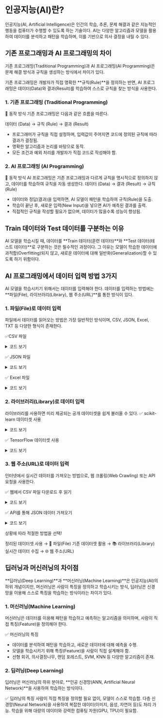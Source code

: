 # 인공지능(AI)란?
인공지능(AI, Artificial Intelligence)은 인간의 학습, 추론, 문제 해결과 같은 지능적인 행동을 컴퓨터가 수행할 수 있도록 하는 기술이다. AI는 다양한 알고리즘과 모델을 활용하여 데이터를 분석하고 패턴을 학습하며, 이를 기반으로 의사 결정을 내릴 수 있다.

## 기존 프로그래밍과 AI 프로그래밍의 차이
기존 프로그래밍(Traditional Programming)과 AI 프로그래밍(AI Programming)은 문제 해결 방식과 규칙을 생성하는 방식에서 차이가 있다.

기존 프로그래밍은 개발자가 직접 명확한 **규칙(Rule)**을 정의하는 반면,
AI 프로그래밍은 데이터(Data)와 결과(Result)를 학습하여 스스로 규칙을 찾는 방식을 사용한다.

### 1. 기존 프로그래밍 (Traditional Programming)
🔹 동작 방식
기존 프로그래밍은 다음과 같은 흐름을 따른다.

데이터 (Data) → 규칙 (Rule) → 결과 (Result)

- 프로그래머가 규칙을 직접 설정하며, 입력값이 주어지면 코드에 정의된 규칙에 따라 결과가 결정됨.
- 명확한 알고리즘과 논리를 바탕으로 동작.
- 모든 조건과 예외 처리를 개발자가 직접 코드로 작성해야 함.

### 2. AI 프로그래밍 (AI Programming)
🔹 동작 방식
AI 프로그래밍은 기존 프로그래밍과 다르게 규칙을 명시적으로 정의하지 않고, 데이터를 학습하여 규칙을 자동 생성한다.
데이터 (Data) → 결과 (Result) → 규칙 (Rule)

- 데이터와 정답(결과)을 입력하면, AI 모델이 패턴을 학습하여 규칙(Rule)을 도출.
- 학습이 끝난 후, 새로운 입력(New Input)을 넣으면 AI가 예측된 결과를 출력.
- 직접적인 규칙을 작성할 필요가 없으며, 데이터가 많을수록 성능이 향상됨.

## Train 데이터와 Test 데이터를 구분하는 이유
AI 모델을 학습시킬 때, 데이터를 **Train 데이터(훈련 데이터)**와 **Test 데이터(테스트 데이터)**로 구분하는 것은 필수적인 과정이다.
그 이유는 모델이 학습한 데이터에 과적합(Overfitting)되지 않고, 새로운 데이터에 대해 일반화(Generalization)할 수 있도록 하기 위함이다.

## AI 프로그래밍에서 데이터 입력 방법 3가지
AI 모델을 학습시키기 위해서는 데이터를 입력해야 한다.
데이터를 입력하는 방법에는 **파일(File), 라이브러리(Library), 웹 주소(URL)**를 통한 방식이 있다.

### 1. 파일(File)로 데이터 입력
파일에서 데이터를 읽어오는 방법은 가장 일반적인 방식이며, CSV, JSON, Excel, TXT 등 다양한 형식이 존재한다.

✅CSV 파일
<details>
<summary> 코드 보기</summary>
    
```
import pandas as pd

# CSV 파일에서 데이터 읽기
df = pd.read_csv("data.csv")

# 데이터 출력
print(df.head())
```
</details>

✅ JSON 파일
<details>
<summary> 코드 보기</summary>
    
```
import json

# JSON 파일 열기
with open("data.json", "r") as f:
    data = json.load(f)

# 데이터 확인
print(data)
```
</details>

✅ Excel 파일
<details>
<summary> 코드 보기</summary>
    
```
import pandas as pd

# Excel 파일에서 데이터 읽기
df = pd.read_excel("data.xlsx")

# 데이터 출력
print(df.head())
```
</details>

### 2. 라이브러리(Library)로 데이터 입력
라이브러리를 사용하면 미리 제공되는 공개 데이터셋을 쉽게 불러올 수 있다.
✅ scikit-learn 데이터셋 사용
<details>
<summary> 코드 보기</summary>
    
```
from sklearn.datasets import load_iris

# 아이리스(붓꽃) 데이터셋 불러오기
iris = load_iris()

# 데이터 확인
print(iris.data[:5])  # 첫 5개 샘플 출력
print(iris.target[:5])  # 레이블(정답) 출력
```
</details>

✅ TensorFlow 데이터셋 사용
<details>
<summary> 코드 보기</summary>
    
```
import tensorflow as tf

# MNIST 데이터셋 로드 (손글씨 이미지)
(X_train, y_train), (X_test, y_test) = tf.keras.datasets.mnist.load_data()

print("훈련 데이터 크기:", X_train.shape)  # (60000, 28, 28)
print("테스트 데이터 크기:", X_test.shape)  # (10000, 28, 28)
```
</details>

### 3. 웹 주소(URL)로 데이터 입력
인터넷에서 실시간 데이터를 가져오는 방법으로, 웹 크롤링(Web Crawling) 또는 API 요청을 사용한다.

✅ 웹에서 CSV 파일 다운로드 후 읽기
<details>
<summary> 코드 보기</summary>
    
```
import pandas as pd

# 웹에서 CSV 파일 가져오기
url = "https://raw.githubusercontent.com/mwaskom/seaborn-data/master/iris.csv"
df = pd.read_csv(url)

# 데이터 출력
print(df.head())
```
</details>

✅ API를 통해 JSON 데이터 가져오기
<details>
<summary> 코드 보기</summary>


```
import requests

# API 요청 (예: 공개 날씨 API)
url = "https://api.open-meteo.com/v1/forecast?latitude=37.57&longitude=126.98&daily=temperature_2m_max&timezone=Asia/Seoul"
response = requests.get(url)
data = response.json()

# 데이터 출력
print(data)
```
</details>

상황에 따라 적절한 방법을 선택!

정리된 데이터셋 사용 → 📂 파일(File)
기존 데이터셋 활용 → 📚 라이브러리(Library)
실시간 데이터 수집 → 🌐 웹 주소(URL)

## 딥러닝과 머신러닝의 차이점
**딥러닝(Deep Learning)**과 **머신러닝(Machine Learning)**은 인공지능(AI)의 하위 개념이지만,
머신러닝은 사람이 특징을 정의하고 학습시키는 방식, 딥러닝은 신경망을 이용해 스스로 특징을 학습하는 방식이라는 차이가 있다.

### 1. 머신러닝(Machine Learning)
머신러닝은 데이터를 이용해 패턴을 학습하고 예측하는 알고리즘을 의미하며, 사람이 직접 특징(Feature)을 정의해야 한다.

✅ 머신러닝의 특징
- 데이터를 분석하여 패턴을 학습하고, 새로운 데이터에 대해 예측을 수행.
- 모델을 학습시키기 위해 특징(Feature)을 사람이 직접 설계해야 함.
- 선형 회귀, 의사결정나무, 랜덤 포레스트, SVM, KNN 등 다양한 알고리즘이 존재.

### 2. 딥러닝(Deep Learning)
딥러닝은 머신러닝의 하위 분야로, **인공 신경망(ANN, Artificial Neural Network)**을 사용하여 학습하는 방식이다.

✅ 딥러닝의 특징
사람이 직접 특징을 정의할 필요 없이, 모델이 스스로 학습함.
다층 신경망(Neural Network)을 사용하여 복잡한 데이터(이미지, 음성, 자연어 등)도 처리 가능.
학습을 위해 대량의 데이터와 강력한 컴퓨팅 자원(GPU, TPU)이 필요함.
